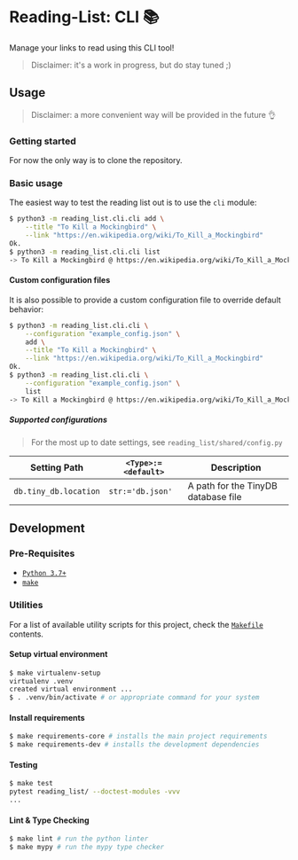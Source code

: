 <!-- markdownlint-disable-next-line no-trailing-punctuation -->
# Reading-List: CLI :books:

Manage your links to read using this CLI tool!  

> Disclaimer: it's a work in progress, but do stay tuned ;)

## Usage

> Disclaimer: a more convenient way will be provided in the future :ok_hand:

### Getting started

For now the only way is to clone the repository. 

### Basic usage

The easiest way to test the reading list out is to use the `cli` module:

```bash
$ python3 -m reading_list.cli.cli add \
    --title "To Kill a Mockingbird" \
    --link "https://en.wikipedia.org/wiki/To_Kill_a_Mockingbird"
Ok.
$ python3 -m reading_list.cli.cli list
-> To Kill a Mockingbird @ https://en.wikipedia.org/wiki/To_Kill_a_Mockingbird
```

#### Custom configuration files

It is also possible to provide a custom configuration file to override default behavior:

```bash
$ python3 -m reading_list.cli.cli \
    --configuration "example_config.json" \
    add \
    --title "To Kill a Mockingbird" \
    --link "https://en.wikipedia.org/wiki/To_Kill_a_Mockingbird"
Ok.
$ python3 -m reading_list.cli.cli \
    --configuration "example_config.json" \
    list
-> To Kill a Mockingbird @ https://en.wikipedia.org/wiki/To_Kill_a_Mockingbird
```

##### Supported configurations

> For the most up to date settings, see `reading_list/shared/config.py`

| Setting Path | `<Type>:=<default>` | Description |
| ------------ | ---- | ----------- |
| `db.tiny_db.location` | `str:='db.json'` | A path for the TinyDB database file |

## Development

### Pre-Requisites

- [`Python 3.7+`](https://www.python.org/downloads/)
- [`make`](https://www.gnu.org/software/make/)

### Utilities

For a list of available utility scripts for this project,
check the [`Makefile`](./Makefile) contents.

#### Setup virtual environment

```bash
$ make virtualenv-setup
virtualenv .venv
created virtual environment ...
$ . .venv/bin/activate # or appropriate command for your system
```

#### Install requirements

```bash
$ make requirements-core # installs the main project requirements
$ make requirements-dev # installs the development dependencies
```

#### Testing

```bash
$ make test
pytest reading_list/ --doctest-modules -vvv
...
```

#### Lint & Type Checking

```bash
$ make lint # run the python linter
$ make mypy # run the mypy type checker
```
